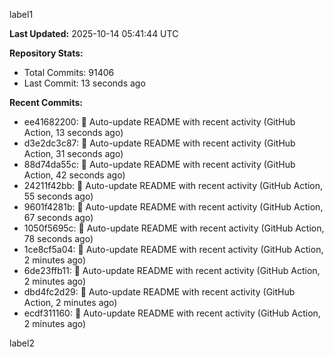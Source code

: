 
label1 
<!-- ACTIVITY_START -->
**Last Updated:** 2025-10-14 05:41:44 UTC

**Repository Stats:**
- Total Commits: 91406
- Last Commit: 13 seconds ago

**Recent Commits:**
- ee41682200: 🤖 Auto-update README with recent activity (GitHub Action, 13 seconds ago)
- d3e2dc3c87: 🤖 Auto-update README with recent activity (GitHub Action, 31 seconds ago)
- 88d74da55c: 🤖 Auto-update README with recent activity (GitHub Action, 42 seconds ago)
- 24211f42bb: 🤖 Auto-update README with recent activity (GitHub Action, 55 seconds ago)
- 9601f4281b: 🤖 Auto-update README with recent activity (GitHub Action, 67 seconds ago)
- 1050f5695c: 🤖 Auto-update README with recent activity (GitHub Action, 78 seconds ago)
- 1ce8cf5a04: 🤖 Auto-update README with recent activity (GitHub Action, 2 minutes ago)
- 6de23ffb11: 🤖 Auto-update README with recent activity (GitHub Action, 2 minutes ago)
- dbd4fc2d29: 🤖 Auto-update README with recent activity (GitHub Action, 2 minutes ago)
- ecdf311160: 🤖 Auto-update README with recent activity (GitHub Action, 2 minutes ago)
<!-- ACTIVITY_END -->

label2
